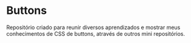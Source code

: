 # Buttons

Repositório criado para reunir diversos aprendizados e mostrar meus conhecimentos de CSS de buttons, através de outros mini repositórios.
